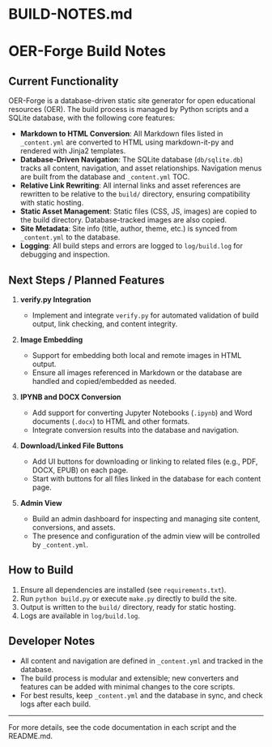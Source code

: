 # BUILD-NOTES.md

OER-Forge Build Notes
=====================

## Current Functionality

OER-Forge is a database-driven static site generator for open educational resources (OER). The build process is managed by Python scripts and a SQLite database, with the following core features:

- **Markdown to HTML Conversion**: All Markdown files listed in `_content.yml` are converted to HTML using markdown-it-py and rendered with Jinja2 templates.
- **Database-Driven Navigation**: The SQLite database (`db/sqlite.db`) tracks all content, navigation, and asset relationships. Navigation menus are built from the database and `_content.yml` TOC.
- **Relative Link Rewriting**: All internal links and asset references are rewritten to be relative to the `build/` directory, ensuring compatibility with static hosting.
- **Static Asset Management**: Static files (CSS, JS, images) are copied to the build directory. Database-tracked images are also copied.
- **Site Metadata**: Site info (title, author, theme, etc.) is synced from `_content.yml` to the database.
- **Logging**: All build steps and errors are logged to `log/build.log` for debugging and inspection.

## Next Steps / Planned Features

1. **verify.py Integration**
   - Implement and integrate `verify.py` for automated validation of build output, link checking, and content integrity.

2. **Image Embedding**
   - Support for embedding both local and remote images in HTML output.
   - Ensure all images referenced in Markdown or the database are handled and copied/embedded as needed.

3. **IPYNB and DOCX Conversion**
   - Add support for converting Jupyter Notebooks (`.ipynb`) and Word documents (`.docx`) to HTML and other formats.
   - Integrate conversion results into the database and navigation.

4. **Download/Linked File Buttons**
   - Add UI buttons for downloading or linking to related files (e.g., PDF, DOCX, EPUB) on each page.
   - Start with buttons for all files linked in the database for each content page.

5. **Admin View**
   - Build an admin dashboard for inspecting and managing site content, conversions, and assets.
   - The presence and configuration of the admin view will be controlled by `_content.yml`.

## How to Build

1. Ensure all dependencies are installed (see `requirements.txt`).
2. Run `python build.py` or execute `make.py` directly to build the site.
3. Output is written to the `build/` directory, ready for static hosting.
4. Logs are available in `log/build.log`.

## Developer Notes

- All content and navigation are defined in `_content.yml` and tracked in the database.
- The build process is modular and extensible; new converters and features can be added with minimal changes to the core scripts.
- For best results, keep `_content.yml` and the database in sync, and check logs after each build.

---

For more details, see the code documentation in each script and the README.md.
